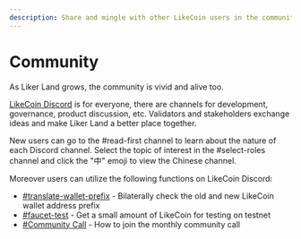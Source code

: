 ```yaml
---
description: Share and mingle with other LikeCoin users in the community
---
```


# Community

As Liker Land grows, the community is vivid and alive too.

[LikeCoin Discord](http://discord.gg/likecoin) is for everyone, there are channels for development, governance, product discussion, etc. Validators and stakeholders exchange ideas and make Liker Land a better place together.

New users can go to the #read-first channel to learn about the nature of each Discord channel. Select the topic of interest in the #select-roles channel and click the "中" emoji to view the Chinese channel.

Moreover users can utilize the following functions on LikeCoin Discord:

* [#translate-wallet-prefix](translate-wallet-prefix.md) - Bilaterally check the old and new LikeCoin wallet address prefix
* [#faucet-test](faucet-testnet.md) - Get a small amount of LikeCoin for testing on testnet
* [#Community Call](community-call.md) - How to join the monthly community call

